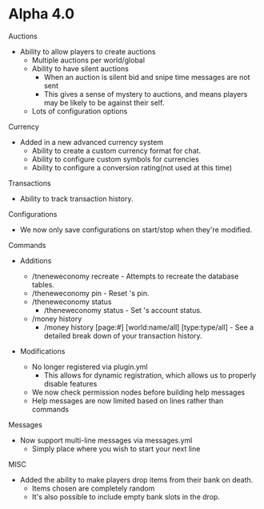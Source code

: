 Alpha 4.0
===========
Auctions
- Ability to allow players to create auctions
  - Multiple auctions per world/global
  - Ability to have silent auctions
    - When an auction is silent bid and snipe time messages are not sent
    - This gives a sense of mystery to auctions, and means players may be likely to be against their self.
  - Lots of configuration options
  
Currency
- Added in a new advanced currency system
  - Ability to create a custom currency format for chat.
  - Ability to configure custom symbols for currencies
  - Ability to configure a conversion rating(not used at this time)
  
Transactions
- Ability to track transaction history.

Configurations
- We now only save configurations on start/stop when they're modified.

Commands
- Additions
  - /tneneweconomy recreate - Attempts to recreate the database tables.
  - /theneweconomy pin <username> <new pin> - Reset <username>'s pin.
  - /theneweconomy status
    - /theneweconomy status <username> <status> - Set <username>'s account status.
  - /money history
    - /money history [page:#] [world:name/all] [type:type/all] - See a detailed break down of your transaction history.

- Modifications
  - No longer registered via plugin.yml
    - This allows for dynamic registration, which allows us to properly disable features
  - We now check permission nodes before building help messages
  - Help messages are now limited based on lines rather than commands

Messages
- Now support multi-line messages via messages.yml
  - Simply place <newline> where you wish to start your next line
  
MISC
- Added the ability to make players drop items from their bank on death.
  - Items chosen are completely random
  - It's also possible to include empty bank slots in the drop.